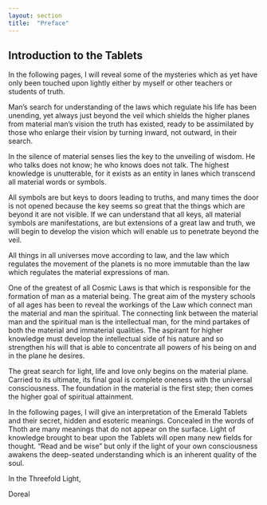 ```yaml
---
layout: section
title:  "Preface"
---
```

## Introduction to the Tablets

In the following pages, I will reveal some of the mysteries which as yet have only been touched upon lightly either by myself or other teachers or students of truth.

Man’s search for understanding of the laws which regulate his life has been unending, yet always just beyond the veil which shields the higher planes from material man’s vision the truth has existed, ready to be assimilated by those who enlarge their vision by turning inward, not outward, in their search.

In the silence of material senses lies the key to the unveiling of wisdom. He who talks does not know; he who knows does not talk. The highest knowledge is unutterable, for it exists as an entity in lanes which transcend all material words or symbols.

All symbols are but keys to doors leading to truths, and many times the door is not opened because the key seems so great that the things which are beyond it are not visible. If we can understand that all keys, all material symbols are manifestations, are but extensions of a great law and truth, we will begin to develop the vision which will enable us to penetrate beyond the veil.

All things in all universes move according to law, and the law which regulates the movement of the planets is no more immutable than the law which regulates the material expressions of man. 

One of the greatest of all Cosmic Laws is that which is responsible for the formation of man as a material being. The great aim of the mystery schools of all ages has been to reveal the workings of the Law which connect man the material and man the spiritual. The connecting link between the material man and the spiritual man is the intellectual man, for the mind partakes of both the material and immaterial qualities. The aspirant for higher knowledge must develop the intellectual side of his nature and so strengthen his will that is able to concentrate all powers of his being on and in the plane he desires.

The great search for light, life and love only begins on the material plane. Carried to its ultimate, its final goal is complete oneness with the universal consciousness. The foundation in the material is the first step; then comes the higher goal of spiritual attainment.

In the following pages, I will give an interpretation of the Emerald Tablets and their secret, hidden and esoteric meanings. Concealed in the words of Thoth are many meanings that do not appear on the surface. Light of knowledge brought to bear upon the Tablets will open many new fields for thought. “Read and be wise” but only if the light of your own consciousness awakens the deep-seated understanding which is an inherent quality of the soul.

In the Threefold Light, 

Doreal

 

 

 